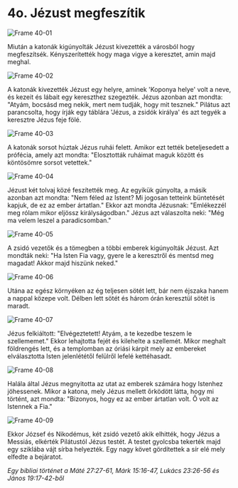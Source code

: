 # 4o. Jézust megfeszítik

![Frame 40-01](https://cdn.door43.org/obs/jpg/360px/obs-en-40-01.jpg)

Miután a katonák kigúnyolták Jézust kivezették a városból hogy megfeszítsék. Kényszerítették hogy maga vigye a keresztet, amin majd meghal.

![Frame 40-02](https://cdn.door43.org/obs/jpg/360px/obs-en-40-02.jpg)

A katonák kivezették Jézust egy helyre, aminek 'Koponya helye' volt a neve, és kezeit és lábait egy kereszthez szegezték. Jézus azonban azt mondta: "Atyám, bocsásd meg nekik, mert nem tudják, hogy mit tesznek." Pilátus azt parancsolta, hogy írják egy táblára 'Jézus, a zsidók királya' és azt tegyék a keresztre Jézus feje fölé.

![Frame 40-03](https://cdn.door43.org/obs/jpg/360px/obs-en-40-03.jpg)

A katonák sorsot húztak Jézus ruhái felett. Amikor ezt tették beteljesedett a prófécia, amely azt mondta: "Elosztották ruháimat maguk között és köntösömre sorsot vetettek."

![Frame 40-04](https://cdn.door43.org/obs/jpg/360px/obs-en-40-04.jpg)

Jézust két tolvaj közé feszítették meg. Az egyikük gúnyolta, a másik azonban azt mondta: "Nem féled az Istent? Mi jogosan tetteink büntetését kapjuk, de ez az ember ártatlan." Ekkor azt mondta Jézusnak: "Emlékezzél meg rólam mikor eljössz királyságodban." Jézus azt válaszolta neki: "Még ma velem leszel a paradicsomban."

![Frame 40-05](https://cdn.door43.org/obs/jpg/360px/obs-en-40-05.jpg)

A zsidó vezetők és a tömegben a többi emberek kigúnyolták Jézust. Azt mondták neki: "Ha Isten Fia vagy, gyere le a keresztről és mentsd meg magadat! Akkor majd hiszünk neked."

![Frame 40-06](https://cdn.door43.org/obs/jpg/360px/obs-en-40-06.jpg)

Utána az egész környéken az ég teljesen sötét lett, bár nem éjszaka hanem a nappal közepe volt. Délben lett sötét és három órán keresztül sötét is maradt.

![Frame 40-07](https://cdn.door43.org/obs/jpg/360px/obs-en-40-07.jpg)

Jézus felkiáltott: "Elvégeztetett! Atyám, a te kezedbe teszem le szellememet." Ekkor lehajtotta fejét és kilehelte a szellemét. Mikor meghalt földrengés lett, és a templomban az óriási kárpit mely az embereket elválasztotta Isten jelenlététől felülről lefelé kettéhasadt.

![Frame 40-08](https://cdn.door43.org/obs/jpg/360px/obs-en-40-08.jpg)

Halála által Jézus megnyitotta az utat az emberek számára hogy Istenhez jöhessenek. Mikor a katona, mely Jézus mellett őrködött látta, hogy mi történt, azt mondta: "Bizonyos, hogy ez az ember ártatlan volt. Ő volt az Istennek a Fia."

![Frame 40-09](https://cdn.door43.org/obs/jpg/360px/obs-en-40-09.jpg)

Ekkor József és Nikodémus, két zsidó vezető akik elhitték, hogy Jézus a Messiás, elkérték Pilátustól Jézus testét. A testet gyolcsba tekerték majd egy sziklába vájt sírba helyezték. Egy nagy követ gördítettek a sír elé mely elfedte a bejáratot.

_Egy bibliai történet a Máté 27:27-61, Márk 15:16-47, Lukács 23:26-56 és János 19:17-42-ből_
